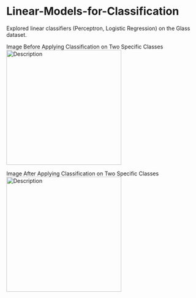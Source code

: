 # Linear-Models-for-Classification
Explored linear classifiers (Perceptron, Logistic Regression) on the Glass dataset.

Image Before Applying Classification on Two Specific Classes
<img src="https://github.com/user-attachments/assets/f3dba23d-cf02-40dd-99e2-c922198f9680" alt="Description" width="300" height="300">

Image After Applying Classification on Two Specific Classes 
<img src="https://github.com/user-attachments/assets/8298f81b-464f-45e8-b8c3-668e36e8b14c" alt="Description" width="300" height="300">

